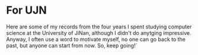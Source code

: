 # For UJN
Here are some of my records from the four years I spent studying computer science at the University of JiNan, although I didn't do anytging impressive. Anyway, I often use a word to motivate myself, no one can go back to the past, but anyone can start from now. So, keep going!`
